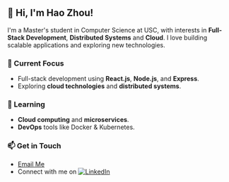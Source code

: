 ## 👋 Hi, I'm Hao Zhou!

I'm a Master's student in Computer Science at USC, with interests in **Full-Stack Development**, **Distributed Systems** and **Cloud**. I love building scalable applications and exploring new technologies.

### 🔭 Current Focus
- Full-stack development using **React.js**, **Node.js**, and **Express**.
- Exploring **cloud technologies** and **distributed systems**.

### 🌱 Learning
- **Cloud computing** and **microservices**.
- **DevOps** tools like Docker & Kubernetes.

### 📫 Get in Touch
- [Email Me](mailto:contact.haozhou@gmail.com)
- Connect with me on <a href="https://www.linkedin.com/in/hao-zhou-" target="_blank"><img alt="LinkedIn" src="https://img.shields.io/badge/linkedin-%230077B5.svg?&style=for-the-badge&logo=linkedin&logoColor=white" /></a>
<!--
**haozhou1919/haozhou1919** is a ✨ _special_ ✨ repository because its `README.md` (this file) appears on your GitHub profile.

Here are some ideas to get you started:

- 🔭 I’m currently working on ...
- 🌱 I’m currently learning ...
- 👯 I’m looking to collaborate on ...
- 🤔 I’m looking for help with ...
- 💬 Ask me about ...
- 📫 How to reach me: ...
- 😄 Pronouns: ...
- ⚡ Fun fact: ...
-->
